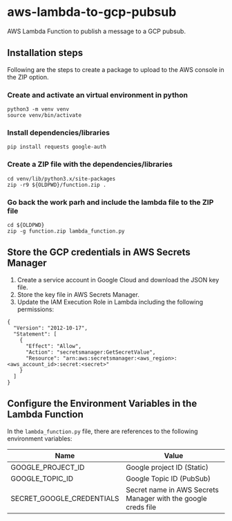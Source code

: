 # aws-lambda-to-gcp-pubsub
AWS Lambda Function to publish a message to a GCP pubsub.

## Installation steps
Following are the steps to create a package to upload to the AWS console in the ZIP option.

### Create and activate an virtual environment in python
```
python3 -m venv venv
source venv/bin/activate
```

### Install dependencies/libraries
```
pip install requests google-auth
```

### Create a ZIP file with the dependencies/libraries 
```
cd venv/lib/python3.x/site-packages
zip -r9 ${OLDPWD}/function.zip .
```

### Go back the work parh and include the lambda file to the ZIP file
```
cd ${OLDPWD}
zip -g function.zip lambda_function.py
```

## Store the GCP credentials in AWS Secrets Manager

1. Create a service account in Google Cloud and download the JSON key file.
2. Store the key file in AWS Secrets Manager.
3. Update the IAM Execution Role in Lambda including the following permissions:

```
{
  "Version": "2012-10-17",
  "Statement": [
    {
      "Effect": "Allow",
      "Action": "secretsmanager:GetSecretValue",
      "Resource": "arn:aws:secretsmanager:<aws_region>:<aws_account_id>:secret:<secret>"
    }
  ]
}
```

## Configure the Environment Variables in the Lambda Function
In the ``lambda_function.py`` file, there are references to the following environment variables:

| Name | Value |
| ---- | ----- |
| GOOGLE_PROJECT_ID | Google project ID (Static) |
| GOOGLE_TOPIC_ID | Google Topic ID (PubSub) |
| SECRET_GOOGLE_CREDENTIALS | Secret name in AWS Secrets Manager with the google creds file |
